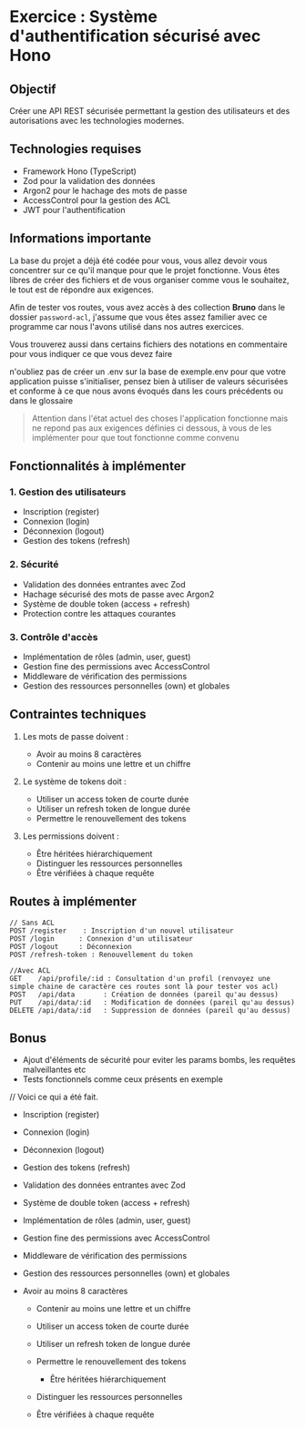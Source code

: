 # Exercice : Système d'authentification sécurisé avec Hono

## Objectif
Créer une API REST sécurisée permettant la gestion des utilisateurs et des autorisations avec les technologies modernes.

## Technologies requises
- Framework Hono (TypeScript)
- Zod pour la validation des données
- Argon2 pour le hachage des mots de passe
- AccessControl pour la gestion des ACL
- JWT pour l'authentification

## Informations importante
La base du projet a déjà été codée pour vous, vous allez devoir vous concentrer sur ce qu'il manque pour que le projet fonctionne.
Vous êtes libres de créer des fichiers et de vous organiser comme vous le souhaitez, le tout est de répondre aux exigences.

Afin de tester vos routes, vous avez accès à des collection **Bruno** dans le dossier `password-acl`, j'assume que vous êtes assez familier avec
ce programme car nous l'avons utilisé dans nos autres exercices.

Vous trouverez aussi dans certains fichiers des notations en commentaire pour vous indiquer ce que vous devez faire

n'oubliez pas de créer un .env sur la base de exemple.env pour que votre application puisse s'initialiser, pensez bien à utiliser de valeurs sécurisées et conforme à ce que nous avons évoqués dans les cours précédents ou dans le glossaire

> Attention dans l'état actuel des choses l'application fonctionne mais ne repond pas aux exigences définies ci dessous, à vous de les implémenter pour que tout fonctionne comme convenu

## Fonctionnalités à implémenter

### 1. Gestion des utilisateurs
- Inscription (register)
- Connexion (login)
- Déconnexion (logout)
- Gestion des tokens (refresh)

### 2. Sécurité
- Validation des données entrantes avec Zod
- Hachage sécurisé des mots de passe avec Argon2
- Système de double token (access + refresh)
- Protection contre les attaques courantes

### 3. Contrôle d'accès
- Implémentation de rôles (admin, user, guest)
- Gestion fine des permissions avec AccessControl
- Middleware de vérification des permissions
- Gestion des ressources personnelles (own) et globales

## Contraintes techniques
1. Les mots de passe doivent :
   - Avoir au moins 8 caractères
   - Contenir au moins une lettre et un chiffre

2. Le système de tokens doit :
   - Utiliser un access token de courte durée
   - Utiliser un refresh token de longue durée
   - Permettre le renouvellement des tokens

3. Les permissions doivent :
   - Être héritées hiérarchiquement
   - Distinguer les ressources personnelles
   - Être vérifiées à chaque requête

## Routes à implémenter
```
// Sans ACL
POST /register    : Inscription d'un nouvel utilisateur
POST /login      : Connexion d'un utilisateur
POST /logout     : Déconnexion
POST /refresh-token : Renouvellement du token

//Avec ACL
GET    /api/profile/:id : Consultation d'un profil (renvoyez une simple chaine de caractère ces routes sont là pour tester vos acl)
POST   /api/data       : Création de données (pareil qu'au dessus)
PUT    /api/data/:id   : Modification de données (pareil qu'au dessus)
DELETE /api/data/:id   : Suppression de données (pareil qu'au dessus)
```

## Bonus
- Ajout d'éléments de sécurité pour eviter les params bombs, les requêtes malveillantes etc
- Tests fonctionnels comme ceux présents en exemple



// Voici ce qui a été fait.

- Inscription (register)
- Connexion (login)
- Déconnexion (logout)
- Gestion des tokens (refresh)

- Validation des données entrantes avec Zod
- Système de double token (access + refresh)

- Implémentation de rôles (admin, user, guest)
- Gestion fine des permissions avec AccessControl
- Middleware de vérification des permissions
- Gestion des ressources personnelles (own) et globales

 - Avoir au moins 8 caractères
   - Contenir au moins une lettre et un chiffre

    - Utiliser un access token de courte durée
   - Utiliser un refresh token de longue durée
   - Permettre le renouvellement des tokens

      - Être héritées hiérarchiquement
   - Distinguer les ressources personnelles
   - Être vérifiées à chaque requête